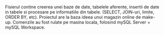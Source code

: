 Fisierul contine creerea unei baze de date, tabelele aferente, insertii de date in tabele si procesare pe informatiile din tabele. (SELECT, JOIN-uri, limite, ORDER BY, etc). Proiectul are la baza ideea unui magazin online de make-up.
Comenzile au fost rulate pe masina locala, folosind mySQL Server + mySQL Workspace.
